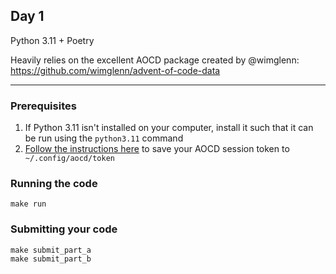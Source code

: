 ## Day 1

Python 3.11 + Poetry 

Heavily relies on the excellent AOCD package created by @wimglenn: https://github.com/wimglenn/advent-of-code-data

---

### Prerequisites

1. If Python 3.11 isn't installed on your computer, install it such that it can be run using the `python3.11` command
2. [Follow the instructions here](https://github.com/wimglenn/advent-of-code-wim/issues/1) to save your AOCD session token to ` ~/.config/aocd/token` 


### Running the code

```shell
make run
```

### Submitting your code

```shell
make submit_part_a
make submit_part_b
```

